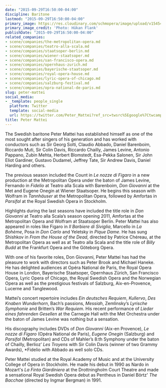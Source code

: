 ```yaml
---
date: "2015-09-29T16:50:00-04:00"
discipline: Baritone
lastmod: "2015-09-29T16:50:00-04:00"
primary_image: https://res.cloudinary.com/schmopera/image/upload/v1545409169/media/webhook-uploads/1443559731267/Peter-Mattei-1---foto-H%C3%9Ckan-FlankSquare.jpg.jpg
primary_image_credit: 'Photo: Hükan Flank'
publishDate: "2015-09-29T16:50:00-04:00"
related_companies:
- scene/companies/the-metropolitan-opera.md
- scene/companies/teatro-alla-scala.md
- scene/companies/staatsoper-berlin.md
- scene/companies/wiener-staatsoper.md
- scene/companies/san-francisco-opera.md
- scene/companies/opernhaus-zurich.md
- scene/companies/bayerische-staatsoper.md
- scene/companies/royal-opera-house.md
- scene/companies/lyric-opera-of-chicago.md
- scene/companies/salzburg-festival.md
- scene/companies/opra-national-de-paris.md
slug: peter-mattei
social_media:
- _template: people_single
  platform: Twitter
  template: social-media
  url: https://twitter.com/Peter_Mattei?ref_src=twsrc%5Egoogle%7Ctwcamp%5Eserp%7Ctwgr%5Eauthor
title: Peter Mattei
---
```


The Swedish baritone Peter Mattei has established himself as one of the most sought after singers of his generation and has worked with conductors such as Sir Georg Solti, Claudio Abbado, Daniel Barenboim, Riccardo Muti, Sir Colin Davis, Riccardo Chailly, James Levine, Antonio Pappano, Zubin Mehta, Herbert Blomstedt, Esa-Pekka Salonen, Sir John Eliot Gardiner, Gustavo Dudamel, Jeffrey Tate, Sir Andrew Davis, Daniel Harding and others.

The previous season included the Count in *Le nozze di Figaro* in a new production at the Metropolitan Opera under the baton of James Levine, Fernando in *Fidelio* at Teatro alla Scala with Barenboim, *Don Giovanni* at the Met and Eugene Onegin at Wiener Staatsoper. He begins this season with Wolfram in *Tannhäuser* at the Metropolitan Opera, followed by Amfortas in *Parsifal* at the Royal Swedish Opera in Stockholm.

Highlights during the last seasons have included the title role in *Don Giovanni* at Teatro alla Scala’s season opening 2011, Amfortas at the Metropolitan Opera and Wolfram at Staatsoper Berlin. Peter Mattei has also appeared in roles like Figaro in *Il Barbiere di Siviglia*, Marcello in *La Bohème*, Posa in *Don Carlo* and Yeletsky in *Pique Dame*. He has sung Shishkov in *From the House of the Dead*, directed by Patrice Chéreau, at the Metropolitan Opera as well as at Teatro alla Scala and the title role of *Billy Budd* at the Frankfurt Opera and the Göteborg Opera. 

With one of his favorite roles, Don Giovanni, Peter Mattei has had the pleasure to work with directors such as Peter Brook and Michael Haneke. He has delighted audiences at Opéra National de Paris, the Royal Opera House in London, Bayerische Staatsoper, Opernhaus Zürich, San Francisco Opera, Lyric Opera of Chicago, the Royal Swedish Opera and the Norwegian Opera as well as the prestigious festivals of Salzburg, Aix-en-Provence, Lucerne and Tanglewood. 

Mattei’s concert repertoire includes *Ein deutsches Requiem*, *Kullervo*, *Des Knaben Wunderhorn*, Bach’s passions, *Messiah*, Zemlinsky’s *Lyrische Symphonie* and Britten’s *War Requiem*. His recent performance of *Lieder eines fahrenden Gesellen* at the Carnegie Hall with the Met Orchestra under the baton of James Levine was nothing but a sensation. 

His discography includes DVDs of *Don Giovanni* (Aix-en Provence), *Le nozze di Figaro* (Opéra National de Paris), *Eugene Onegin* (Salzburg) and *Parsifal* (Metropolitan) and CDs of Mahler’s 8:th Symphony under the baton of Chailly, Berlioz’ *Les Troyens* with Sir Colin Davis (winner of two Grammy Awards), *Fidelio with Abbado as well solo CDs. 

Peter Mattei studied at the Royal Academy of Music and at the University College of Opera in Stockholm. He made his debut in 1990 as Nardo in Mozart's *La Finta Giardiniera* at the Drottningholm Court Theatre and made a sensational Royal Swedish Opera debut as Pentheus in Daniel Börtz' *The Bacchae* (directed by Ingmar Bergman) in 1991.
